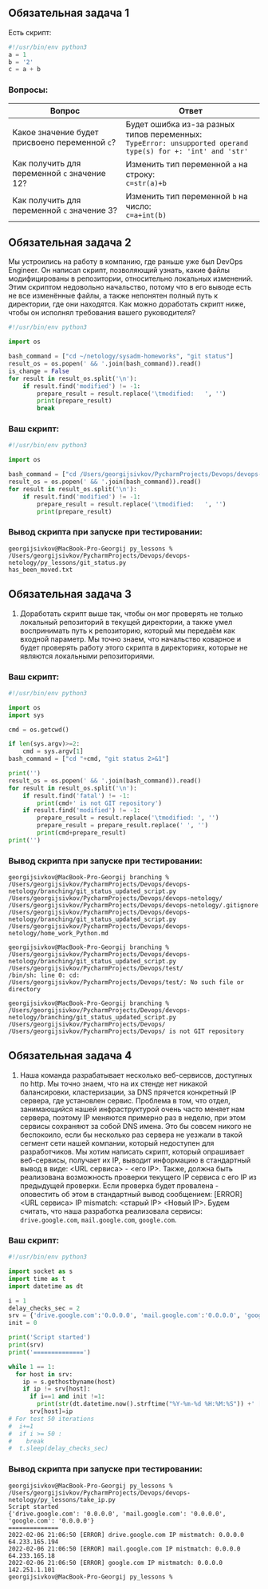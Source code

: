 ## Обязательная задача 1

Есть скрипт:
```python
#!/usr/bin/env python3
a = 1
b = '2'
c = a + b
```

### Вопросы:
| Вопрос  | Ответ                                                                                                           |
| ------------- |-----------------------------------------------------------------------------------------------------------------|
| Какое значение будет присвоено переменной `c`?  | Будет ошибка из-за разных типов переменных:<br/>`TypeError: unsupported operand type(s) for +: 'int' and 'str'` |
| Как получить для переменной `c` значение 12?  | Изменить тип переменной `a` на строку:<br/>`c=str(a)+b`                                                         |
| Как получить для переменной `c` значение 3?  | Изменить тип переменной `b` на число:<br/>`c=a+int(b)`                                                          |

## Обязательная задача 2
Мы устроились на работу в компанию, где раньше уже был DevOps Engineer. Он написал скрипт, позволяющий узнать, какие файлы модифицированы в репозитории, относительно локальных изменений. Этим скриптом недовольно начальство, потому что в его выводе есть не все изменённые файлы, а также непонятен полный путь к директории, где они находятся. Как можно доработать скрипт ниже, чтобы он исполнял требования вашего руководителя?

```python
#!/usr/bin/env python3

import os

bash_command = ["cd ~/netology/sysadm-homeworks", "git status"]
result_os = os.popen(' && '.join(bash_command)).read()
is_change = False
for result in result_os.split('\n'):
    if result.find('modified') != -1:
        prepare_result = result.replace('\tmodified:   ', '')
        print(prepare_result)
        break
```

### Ваш скрипт:
```python
#!/usr/bin/env python3

import os

bash_command = ["cd /Users/georgijsivkov/PycharmProjects/Devops/devops-netology", "git status"]
result_os = os.popen(' && '.join(bash_command)).read()
for result in result_os.split('\n'):
    if result.find('modified') != -1:
        prepare_result = result.replace('\tmodified:   ', '')
        print(prepare_result)
```

### Вывод скрипта при запуске при тестировании:
```
georgijsivkov@MacBook-Pro-Georgij py_lessons % /Users/georgijsivkov/PycharmProjects/Devops/devops-netology/py_lessons/git_status.py
has_been_moved.txt
```

## Обязательная задача 3
1. Доработать скрипт выше так, чтобы он мог проверять не только локальный репозиторий в текущей директории, а также умел воспринимать путь к репозиторию, который мы передаём как входной параметр. Мы точно знаем, что начальство коварное и будет проверять работу этого скрипта в директориях, которые не являются локальными репозиториями.

### Ваш скрипт:
```python
#!/usr/bin/env python3

import os
import sys

cmd = os.getcwd()

if len(sys.argv)>=2:
    cmd = sys.argv[1]
bash_command = ["cd "+cmd, "git status 2>&1"]

print('')
result_os = os.popen(' && '.join(bash_command)).read()
for result in result_os.split('\n'):
    if result.find('fatal') != -1:
        print(cmd+' is not GIT repository')
    if result.find('modified') != -1:
        prepare_result = result.replace('\tmodified: ', '')
        prepare_result = prepare_result.replace(' ', '')
        print(cmd+prepare_result)
print('')
```

### Вывод скрипта при запуске при тестировании:
```
georgijsivkov@MacBook-Pro-Georgij branching % /Users/georgijsivkov/PycharmProjects/Devops/devops-netology/branching/git_status_updated_script.py /Users/georgijsivkov/PycharmProjects/Devops/devops-netology/
/Users/georgijsivkov/PycharmProjects/Devops/devops-netology/.gitignore
/Users/georgijsivkov/PycharmProjects/Devops/devops-netology/branching/git_status_updated_script.py
/Users/georgijsivkov/PycharmProjects/Devops/devops-netology/home_work_Python.md

georgijsivkov@MacBook-Pro-Georgij branching % /Users/georgijsivkov/PycharmProjects/Devops/devops-netology/branching/git_status_updated_script.py /Users/georgijsivkov/PycharmProjects/Devops/test/
/bin/sh: line 0: cd: /Users/georgijsivkov/PycharmProjects/Devops/test/: No such file or directory

georgijsivkov@MacBook-Pro-Georgij branching % /Users/georgijsivkov/PycharmProjects/Devops/devops-netology/branching/git_status_updated_script.py /Users/georgijsivkov/PycharmProjects/Devops/
/Users/georgijsivkov/PycharmProjects/Devops/ is not GIT repository

```

## Обязательная задача 4
1. Наша команда разрабатывает несколько веб-сервисов, доступных по http. Мы точно знаем, что на их стенде нет никакой балансировки, кластеризации, за DNS прячется конкретный IP сервера, где установлен сервис. Проблема в том, что отдел, занимающийся нашей инфраструктурой очень часто меняет нам сервера, поэтому IP меняются примерно раз в неделю, при этом сервисы сохраняют за собой DNS имена. Это бы совсем никого не беспокоило, если бы несколько раз сервера не уезжали в такой сегмент сети нашей компании, который недоступен для разработчиков. Мы хотим написать скрипт, который опрашивает веб-сервисы, получает их IP, выводит информацию в стандартный вывод в виде: <URL сервиса> - <его IP>. Также, должна быть реализована возможность проверки текущего IP сервиса c его IP из предыдущей проверки. Если проверка будет провалена - оповестить об этом в стандартный вывод сообщением: [ERROR] <URL сервиса> IP mismatch: <старый IP> <Новый IP>. Будем считать, что наша разработка реализовала сервисы: `drive.google.com`, `mail.google.com`, `google.com`.

### Ваш скрипт:
```python
#!/usr/bin/env python3

import socket as s
import time as t
import datetime as dt

i = 1
delay_checks_sec = 2
srv = {'drive.google.com':'0.0.0.0', 'mail.google.com':'0.0.0.0', 'google.com':'0.0.0.0'}
init = 0

print('Script started')
print(srv)
print('==============')

while 1 == 1:
  for host in srv:
    ip = s.gethostbyname(host)
    if ip != srv[host]:
      if i==1 and init !=1:
        print(str(dt.datetime.now().strftime("%Y-%m-%d %H:%M:%S")) +' [ERROR] ' + str(host) +' IP mistmatch: '+srv[host]+' '+ip)
      srv[host]=ip
# For test 50 iterations
#  i+=1
#  if i >= 50 :
#    break
#  t.sleep(delay_checks_sec)
```

### Вывод скрипта при запуске при тестировании:
```
georgijsivkov@MacBook-Pro-Georgij py_lessons % /Users/georgijsivkov/PycharmProjects/Devops/devops-netology/py_lessons/take_ip.py
Script started
{'drive.google.com': '0.0.0.0', 'mail.google.com': '0.0.0.0', 'google.com': '0.0.0.0'}
==============
2022-02-06 21:06:50 [ERROR] drive.google.com IP mistmatch: 0.0.0.0 64.233.165.194
2022-02-06 21:06:50 [ERROR] mail.google.com IP mistmatch: 0.0.0.0 64.233.165.18
2022-02-06 21:06:50 [ERROR] google.com IP mistmatch: 0.0.0.0 142.251.1.101
georgijsivkov@MacBook-Pro-Georgij py_lessons % 

```